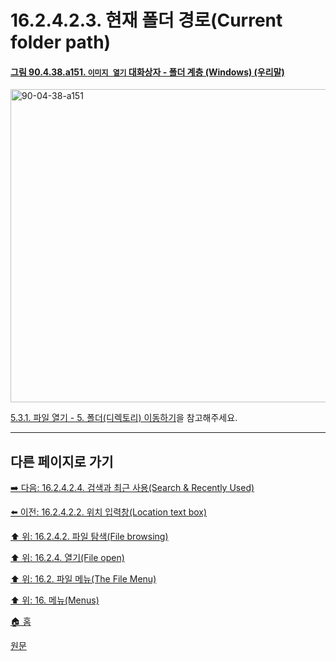 # 16.2.4.2.3. 현재 폴더 경로(Current folder path)

<a id="90-04-38-a151"></a>

#### [그림 90.4.38.a151. `이미지 열기` 대화상자 - 폴더 계층 (Windows) (우리말)](./90-04-0038-open_image.md#90-04-38-a151)
<img width="746" height="501" alt="90-04-38-a151" src="https://github.com/wonder13662/gimp/assets/15767104/8d722a80-c3dd-4d2f-ad08-1d1083f17df1" />

[5.3.1. 파일 열기 - 5. 폴더(디렉토리) 이동하기](./05-03-01-00-open-file.md#05-03-01-s5)을 참고해주세요.

***

## 다른 페이지로 가기

[➡️ 다음: 16.2.4.2.4. 검색과 최근 사용(Search & Recently Used)](./16-02-04-02-04-search_n_recently_used.md)

[⬅️ 이전: 16.2.4.2.2. 위치 입력창(Location text box)](./16-02-04-02-02-location_text_box.md)

[⬆️ 위: 16.2.4.2. 파일 탐색(File browsing)](./16-02-04-02-00-file_browsing.md)

[⬆️ 위: 16.2.4. 열기(File open)](./16-02-04-00-file-open.md)

[⬆️ 위: 16.2. 파일 메뉴(The File Menu)](./16-02-00-the-file-menu.md)

[⬆️ 위: 16. 메뉴(Menus)](./16-00-menus.md)

[🏠 홈](./00-home.md)

[원문](https://docs.gimp.org/2.10/ko/gimp-file-open.html#idm22926)